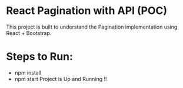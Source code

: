 # React Pagination with API (POC)

This project is built to understand the Pagination implementation using React + Bootstrap.

# Steps to Run:
- npm install
- npm start
Project is Up and Running !!